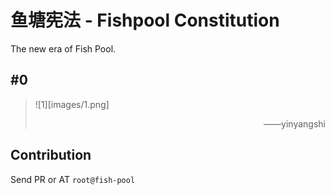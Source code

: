 # 鱼塘宪法 - Fishpool Constitution
The new era of Fish Pool.

## #0
> ![1][images/1.png]
> <p align="right">——yinyangshi</p>

## Contribution
Send PR or AT `root@fish-pool`